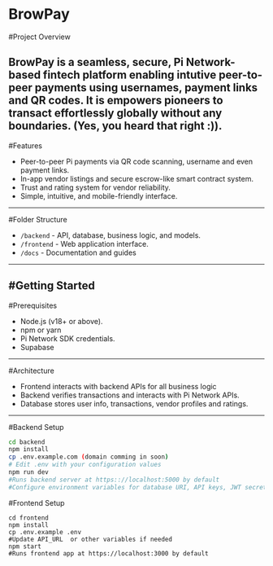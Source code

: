 # BrowPay

#Project Overview

BrowPay is a seamless, secure, Pi Network-based fintech platform enabling intutive peer-to-peer payments using usernames, payment links and QR codes.
It is empowers pioneers to transact effortlessly globally without any boundaries. (Yes, you heard that right :)).
--------
#Features
- Peer-to-peer Pi payments via QR code scanning, username and even payment links.
- In-app vendor listings and secure escrow-like smart contract system.
- Trust and rating system for vendor reliability.
- Simple, intuitive, and mobile-friendly interface.
---------
#Folder Structure
- `/backend` - API, database, business logic, and models.
- `/frontend` - Web application interface.
- `/docs` - Documentation and guides
-------
#Getting Started
------
#Prerequisites
- Node.js (v18+ or above).
- npm or yarn
- Pi Network SDK credentials.
- Supabase
---------
#Architecture

- Frontend interacts with backend APIs for all business logic
- Backend verifies transactions and interacts with Pi Network APIs.
- Database stores user info, transactions, vendor profiles and ratings.

--------

#Backend Setup
```bash
cd backend
npm install
cp .env.example.com (domain comming in soon)
# Edit .env with your configuration values
npm run dev
#Runs backend server at https:://localhost:5000 by default
#Configure environment variables for database URI, API keys, JWT secret ( if needed).
```
#Frontend Setup

```
cd frontend
npm install
cp .env.example .env
#Update API_URL  or other variables if needed
npm start
#Runs frontend app at https://localhost:3000 by default
